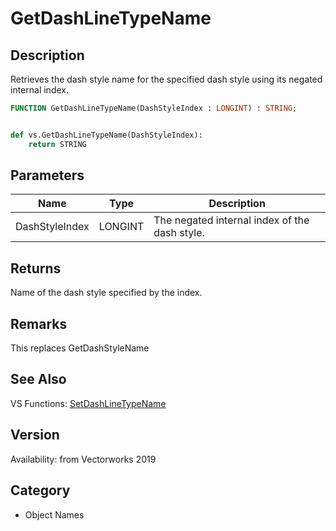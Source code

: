 # GetDashLineTypeName

## Description
Retrieves the dash style name for the specified dash style using its negated internal index.

```pascal
FUNCTION GetDashLineTypeName(DashStyleIndex : LONGINT) : STRING;
```

```python

def vs.GetDashLineTypeName(DashStyleIndex):
    return STRING
```

## Parameters
|Name|Type|Description|
|---|---|---|
|DashStyleIndex|LONGINT|The negated internal index of the dash style.|

## Returns
Name of the dash style specified by the index.

## Remarks
This replaces GetDashStyleName

## See Also
VS Functions:
[SetDashLineTypeName](SetDashLineTypeName.md)

## Version
Availability: from Vectorworks 2019
## Category
* Object Names

